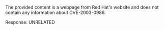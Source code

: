 The provided content is a webpage from Red Hat's website and does not contain any information about CVE-2003-0986.

Response: UNRELATED
